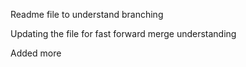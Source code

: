 Readme file to understand branching

Updating the file for fast forward merge understanding

Added more
